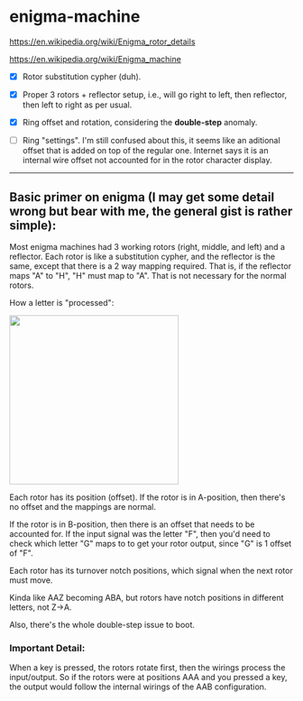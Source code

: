 # enigma-machine

https://en.wikipedia.org/wiki/Enigma_rotor_details

https://en.wikipedia.org/wiki/Enigma_machine

- [X] Rotor substitution cypher (duh).
- [X] Proper 3 rotors + reflector setup, i.e., will go right to left, then reflector, then left to right as per usual.
- [X] Ring offset and rotation, considering the **double-step** anomaly.
- [ ] Ring "settings". 
I'm still confused about this, it seems like an aditional offset that is added on top of the regular one.
Internet says it is an internal wire offset not accounted for in the rotor character display.


---

## Basic primer on enigma (I may get some detail wrong but bear with me, the general gist is rather simple):

Most enigma machines had 3 working rotors (right, middle, and left) and a reflector.
Each rotor is like a substitution cypher, and the reflector is the same, except that there is a 2 way mapping required.
That is, if the reflector maps "A" to "H", "H" must map to "A". That is not necessary for the normal rotors.

How a letter is "processed":


<image src="https://github.com/BruE0/enigma-machine/blob/media/enigma_rotors.png" width="300">

Each rotor has its position (offset). 
If the rotor is in A-position, then there's no offset and the mappings are normal.

If the rotor is in B-position, then there is an offset that needs to be accounted for. 
If the input signal was the letter "F", then you'd need to check
which letter "G" maps to to get your rotor output, since "G" is 1 offset of "F".


Each rotor has its turnover notch positions, which signal when the next rotor must move.

Kinda like AAZ becoming ABA, but rotors have notch positions in different letters, not Z->A. 

Also, there's the whole double-step issue to boot.


### Important Detail:

When a key is pressed, the rotors rotate first, then the wirings process the input/output. So if the rotors were at positions
AAA and you pressed a key, the output would follow the internal wirings of the AAB configuration.

